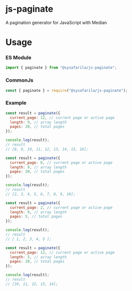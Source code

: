 # js-paginate

A pagination generator for JavaScript with Median

# Usage

### ES Module

```js
import { paginate } from "@sysafarila/js-paginate";
```

### CommonJs

```js
const { paginate } = require("@sysafarila/js-paginate");
```

### Example

```js
const result = paginate({
  current_page: 12, // current page or active page
  length: 9, // array length
  pages: 20, // total pages
});

console.log(result);
// result
// [8, 9, 10, 11, 12, 13, 14, 15, 16];
```

```js
const result = paginate({
  current_page: 6, // current page or active page
  length: 9, // array length
  pages: 20, // total pages
});

console.log(result);
// result
// [2, 3, 4, 5, 6, 7, 8, 9, 10];
```

```js
const result = paginate({
  current_page: 2, // current page or active page
  length: 9, // array length
  pages: 5, // total pages
});

console.log(result);
// result
// [ 1, 2, 3, 4, 5 ];
```

```js
const result = paginate({
  current_page: 12, // current page or active page
  length: 5, // array length
  pages: 20, // total pages
});

console.log(result);
// result
// [10, 11, 12, 13, 14];
```
